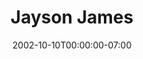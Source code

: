 ---
title: Jayson James
date: 2002-10-10T00:00:00-07:00
tags:
  - eagle
description:
draft: false
---